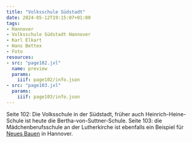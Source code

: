 ```yaml
---
title: "Volksschule Südstadt"
date: 2024-05-12T19:15:07+01:00
tags:
- Hannover
- Volksschule Südstadt Hannover
- Karl Elkart
- Hans Bettex
- Foto
resources:
- src: "page102.jxl"
  name: preview
  params:
    iiif: page102/info.json
- src: "page103.jxl"
  params:
    iiif: page103/info.json
---
```


Seite 102: Die Volksschule in der Südstadt, früher auch Heinrich-Heine-Schule ist heute die Bertha-von-Suttner-Schule.
Seite 103: die Mädchenberufsschule an der Lutherkirche ist ebenfalls ein Beispiel für [Neues Bauen](https://de.wikipedia.org/wiki/Neues_Bauen) in Hannover.
